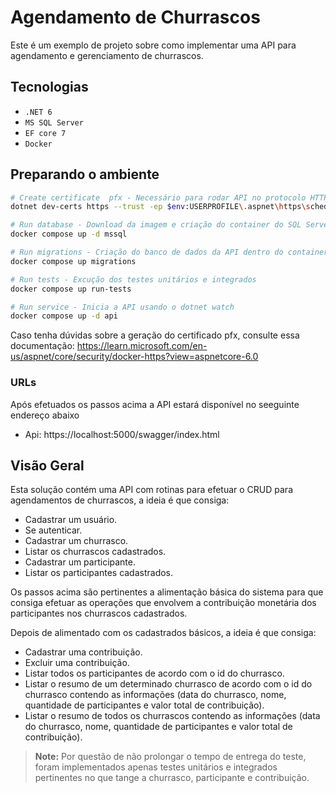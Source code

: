 
# Agendamento de Churrascos

Este é um exemplo de projeto sobre como implementar uma API para agendamento e gerenciamento de churrascos.

## Tecnologias

- `.NET 6`
- `MS SQL Server`
- `EF core 7`
- `Docker`


## Preparando o ambiente

```bash
# Create certificate  pfx - Necessário para rodar API no protocolo HTTPS no Docker
dotnet dev-certs https --trust -ep $env:USERPROFILE\.aspnet\https\schedulebarbecueapp.pfx -p locahost

# Run database - Download da imagem e criação do container do SQL Server
docker compose up -d mssql

# Run migrations - Criação do banco de dados da API dentro do container do SQL Server
docker compose up migrations

# Run tests - Excução dos testes unitários e integrados
docker compose up run-tests

# Run service - Inicia a API usando o dotnet watch
docker compose up -d api
```
Caso tenha dúvidas sobre a geração do certificado pfx, consulte essa documentação: https://learn.microsoft.com/en-us/aspnet/core/security/docker-https?view=aspnetcore-6.0

### URLs
Após efetuados os passos acima a API estará disponível no seeguinte endereço abaixo
- Api: https://localhost:5000/swagger/index.html


## Visão Geral

Esta solução contém uma API com rotinas para efetuar o CRUD para agendamentos de churrascos, a ideia é que consiga: 
 - Cadastrar um usuário.
 - Se autenticar.
 - Cadastrar um churrasco.
 - Listar os churrascos cadastrados.
 - Cadastrar um participante.
 - Listar os participantes cadastrados.
 
Os passos acima são pertinentes a alimentação básica do sistema para que consiga efetuar as operações que envolvem a contribuição monetária dos participantes nos churrascos cadastrados.

Depois de alimentado com os cadastrados básicos, a ideia é que consiga:
 - Cadastrar uma contribuição.
 - Excluir uma contribuição.
 - Listar todos os participantes de acordo com o id do churrasco.
 - Listar o resumo de um determinado churrasco de acordo com o id do churrasco contendo as informações (data do churrasco, nome, quantidade de participantes e valor total de contribuição).
 - Listar o resumo de todos os churrascos contendo as informações (data do churrasco, nome, quantidade de participantes e valor total de contribuição).

> **Note:** Por questão de não prolongar o tempo de entrega do teste, foram implementados apenas testes unitários e integrados pertinentes no que tange a churrasco, participante e contribuição. 